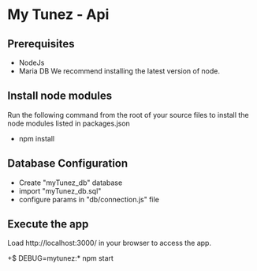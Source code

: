 
My Tunez - Api
==================

Prerequisites
--------------------------------------
- NodeJs
- Maria DB
We recommend installing the latest version of node.

Install node modules
--------------------
Run the following command from the root of your source files to install the node modules listed in packages.json
+ npm install

Database Configuration
----------------------
+ Create "myTunez_db" database
+ import "myTunez_db.sql"
+ configure params in "db/connection.js" file

Execute the app
--------------------------
Load http://localhost:3000/ in your browser to access the app.
   
+$ DEBUG=mytunez:* npm start
